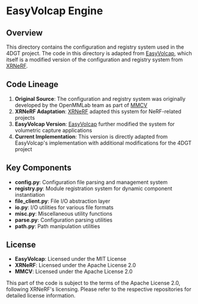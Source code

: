 # EasyVolcap Engine

## Overview
This directory contains the configuration and registry system used in the 4DGT project. The code in this directory is adapted from [EasyVolcap](https://github.com/zju3dv/EasyVolcap/tree/main/easyvolcap/engine), which itself is a modified version of the configuration and registry system from [XRNeRF](https://github.com/openxrlab/xrnerf).

## Code Lineage
1. **Original Source**: The configuration and registry system was originally developed by the OpenMMLab team as part of [MMCV](https://github.com/open-mmlab/mmcv)
2. **XRNeRF Adaptation**: [XRNeRF](https://github.com/openxrlab/xrnerf) adapted this system for NeRF-related projects
3. **EasyVolcap Version**: [EasyVolcap](https://github.com/zju3dv/EasyVolcap) further modified the system for volumetric capture applications
4. **Current Implementation**: This version is directly adapted from EasyVolcap's implementation with additional modifications for the 4DGT project

## Key Components
- **config.py**: Configuration file parsing and management system
- **registry.py**: Module registration system for dynamic component instantiation
- **file_client.py**: File I/O abstraction layer
- **io.py**: I/O utilities for various file formats
- **misc.py**: Miscellaneous utility functions
- **parse.py**: Configuration parsing utilities
- **path.py**: Path manipulation utilities

## License
- **EasyVolcap**: Licensed under the MIT License
- **XRNeRF**: Licensed under the Apache License 2.0
- **MMCV**: Licensed under the Apache License 2.0

This part of the code is subject to the terms of the Apache License 2.0, following XRNeRF's licensing. Please refer to the respective repositories for detailed license information.
